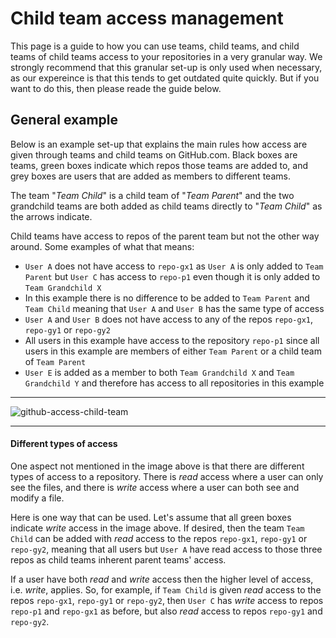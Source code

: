 # Child team access management

This page is a guide to how you can use teams, child teams, and child teams of child teams access to your repositories in a very granular way. We strongly recommend that this granular set-up is only used when necessary, as our expereince is that this tends to get outdated quite quickly. But if you want to do this, then please reade the guide below.

## General example

Below is an example set-up that explains the main rules how access are given through teams and child teams on GitHub.com. Black boxes are teams, green boxes indicate which repos those teams are added to, and grey boxes are users that are added as members to different teams.

The team "_Team Child_" is a child team of "_Team Parent_" and the two grandchild teams are both added as child teams directly to "_Team Child_" as the arrows indicate.

Child teams have access to repos of the parent team but not the other way around. Some examples of what that means:
* `User A` does not have access to `repo-gx1` as `User A` is only added to `Team Parent` but `User C` has access to `repo-p1` even though it is only added to `Team Grandchild X`
* In this example there is no difference to be added to `Team Parent` and `Team Child` meaning that `User A` and `User B` has the same type of access
* `User A` and `User B` does not have access to any of the repos `repo-gx1`, `repo-gy1` or `repo-gy2`
* All users in this example have access to the repository `repo-p1` since all users in this example are members of either `Team Parent` or a child team of `Team Parent`
* `User E` is added as a member to both `Team Grandchild X` and `Team Grandchild Y` and therefore has access to all repositories in this example

---

![github-access-child-team](https://user-images.githubusercontent.com/15911801/73011151-b01f5200-3de1-11ea-960a-e59fbfa7475f.png)

---

#### Different types of access

One aspect not mentioned in the image above is that there are different types of access to a repository. There is _read_ access where a user can only see the files, and there is _write_ access where a user can both see and modify a file.

Here is one way that can be used. Let's assume that all green boxes indicate _write_ access in the image above. If desired, then the team `Team Child` can be added with _read_ access to the repos `repo-gx1`, `repo-gy1` or `repo-gy2`, meaning that all users but `User A` have read access to those three repos as child teams inherent parent teams' access. 

If a user have both _read_ and _write_ access then the higher level of access, i.e. _write_, applies. So, for example, if `Team Child` is given _read_ access to the repos `repo-gx1`, `repo-gy1` or `repo-gy2`, then `User C` has _write_ access to repos `repo-p1` and `repo-gx1` as before, but also _read_ access to repos `repo-gy1` and `repo-gy2`.

